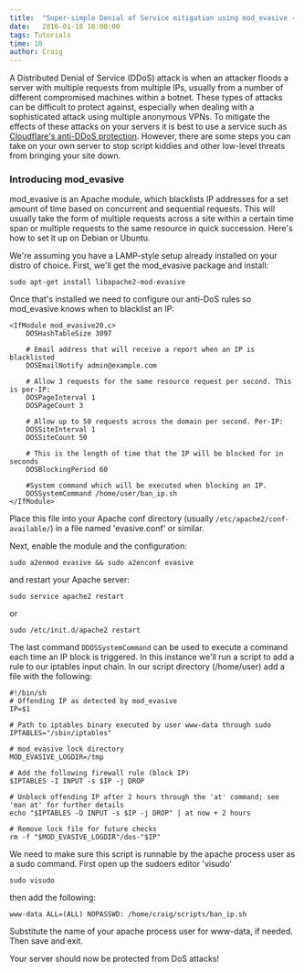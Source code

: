 ```yaml
---
title:  "Super-simple Denial of Service mitigation using mod_evasive - Apache"
date:   2016-01-18 16:00:00
tags: Tutorials
time: 10
author: Craig
---
```


A Distributed Denial of Service (DDoS) attack is when an attacker floods a server with multiple requests from multiple IPs, usually from a number of different compromised machines within a botnet. These types of attacks can be difficult to protect against, especially when dealing with a sophisticated attack using multiple anonymous VPNs. To mitigate the effects of these attacks on your servers it is best to use a service such as [Cloudflare's anti-DDoS protection](https://www.cloudflare.com/ddos/). However, there are some steps you can take on your own server to stop script kiddies and other low-level threats from bringing your site down.

### Introducing mod_evasive

mod_evasive is an Apache module, which blacklists IP addresses for a set amount of time based on concurrent and sequential requests. This will usually take the form of multiple requests across a site within a certain time span or multiple requests to the same resource in quick succession. Here's how to set it up on Debian or Ubuntu.

We're assuming you have a LAMP-style setup already installed on your distro of choice. First, we'll get the mod_evasive package and install:

    sudo apt-get install libapache2-mod-evasive

Once that's installed we need to configure our anti-DoS rules so mod_evasive knows when to blacklist an IP:


    <IfModule mod_evasive20.c>
        DOSHashTableSize 3097

        # Email address that will receive a report when an IP is blacklisted
        DOSEmailNotify admin@example.com

        # Allow 3 requests for the same resource request per second. This is per-IP:
        DOSPageInterval 1
        DOSPageCount 3

        # Allow up to 50 requests across the domain per second. Per-IP:
        DOSSiteInterval 1
        DOSSiteCount 50

        # This is the length of time that the IP will be blocked for in seconds
        DOSBlockingPeriod 60

        #System command which will be executed when blocking an IP.
        DOSSystemCommand /home/user/ban_ip.sh
    </IfModule>


Place this file into your Apache conf directory (usually `/etc/apache2/conf-available/`) in a file named 'evasive.conf' or similar.

Next, enable the module and the configuration:

    sudo a2enmod evasive && sudo a2enconf evasive

and restart your Apache server:

    sudo service apache2 restart

or

    sudo /etc/init.d/apache2 restart

The last command `DDOSSystemCommand` can be used to execute a command each time an IP block is triggered. In this instance we'll run a script to add a rule to our iptables input chain. In our script directory (/home/user) add a file with the following:

    #!/bin/sh
    # Offending IP as detected by mod_evasive
    IP=$1

    # Path to iptables binary executed by user www-data through sudo
    IPTABLES="/sbin/iptables"

    # mod_evasive lock directory
    MOD_EVASIVE_LOGDIR=/tmp

    # Add the following firewall rule (block IP)
    $IPTABLES -I INPUT -s $IP -j DROP

    # Unblock offending IP after 2 hours through the 'at' command; see 'man at' for further details
    echo "$IPTABLES -D INPUT -s $IP -j DROP" | at now + 2 hours

    # Remove lock file for future checks
    rm -f "$MOD_EVASIVE_LOGDIR"/dos-"$IP"

We need to make sure this script is runnable by the apache process user as a sudo command. First open up the sudoers editor 'visudo'

    sudo visudo

then add the following:

    www-data ALL=(ALL) NOPASSWD: /home/craig/scripts/ban_ip.sh

Substitute the name of your apache process user for www-data, if needed. Then save and exit.

Your server should now be protected from DoS attacks!